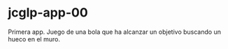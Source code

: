 # jcglp-app-00
Primera app. Juego de una bola que ha alcanzar un objetivo buscando un hueco en el muro.
